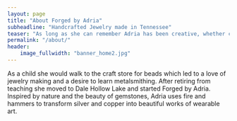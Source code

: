 ```yaml
---
layout: page
title: "About Forged by Adria"
subheadline: "Handcrafted Jewelry made in Tennessee"
teaser: "As long as she can remember Adria has been creative, whether crafting or finding creative ways to teach history to high school students."
permalink: "/about/"
header:
    image_fullwidth: "banner_home2.jpg"
---
```

  As a child she would walk to the craft store for beads which led to a love of jewelry making and a desire to learn metalsmithing. After retiring from teaching she moved to Dale Hollow Lake and started Forged by Adria.  Inspired by nature and the beauty of gemstones, Adria uses fire and hammers to transform silver and copper into beautiful works of wearable art.
